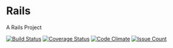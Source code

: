 # Rails

A Rails Project

[![Build Status](https://travis-ci.org/fununloaded/One_Eighty_Degrees_Consulting.svg?branch=master)](https://travis-ci.org/fununloaded/One_Eighty_Degrees_Consulting)
[![Coverage Status](https://coveralls.io/repos/github/fununloaded/One_Eighty_Degrees_Consulting/badge.svg?branch=master)](https://coveralls.io/github/fununloaded/One_Eighty_Degrees_Consulting?branch=master)
[![Code Climate](https://codeclimate.com/github/fununloaded/One_Eighty_Degrees_Consulting/badges/gpa.svg)]( https://codeclimate.com/github/fununloaded/One_Eighty_Degrees_Consulting)
[![Issue Count](https://codeclimate.com/github/fununloaded/One_Eighty_Degrees_Consulting/badges/issue_count.svg)]( https://codeclimate.com/github/fununloaded/One_Eighty_Degrees_Consulting)

<!--[![Test Coverage](https://codeclimate.com/github/JacksonGL/Rails/badges/coverage.svg)](https://codeclimate.com/github/JacksonGL/Rails/coverage)-->
